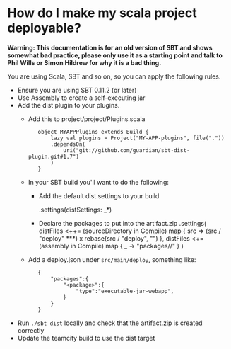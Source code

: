 <!--- prev:make-deployable next:cloud-deployable -->
How do I make my scala project deployable?
==========================================

**Warning: This documentation is for an old version of SBT and shows somewhat bad practice,
please only use it as a starting point and talk to Phil Wills or Simon Hildrew for why it is
a bad thing.**

You are using Scala, SBT and so on, so you can apply the following rules.

 * Ensure you are using SBT 0.11.2 (or later)
 * Use Assembly to create a self-executing jar
 * Add the dist plugin to your plugins.
   * Add this to project/project/Plugins.scala

			object MYAPPPlugins extends Build {
				lazy val plugins = Project("MY-APP-plugins", file("."))
				.dependsOn(
					uri("git://github.com/guardian/sbt-dist-plugin.git#1.7")
				)
			}

   * In your SBT build you'll want to do the following:
     * Add the default dist settings to your build

        .settings(distSettings: _*)

     * Declare the packages to put into the artifact.zip
       .settings(
         distFiles <++= (sourceDirectory in Compile) map { src => (src / "deploy" ***) x rebase(src / "deploy", "") },
         distFiles <+= (assembly in Compile) map { _ -> "packages/<package>/<jarfile>" }
       )


   * Add a deploy.json under `src/main/deploy`, something like:

			{
			    "packages":{
			        "<package>":{
			            "type":"executable-jar-webapp",
			        }
			    }
			}

 * Run `./sbt dist` locally and check that the artifact.zip is created correctly
 * Update the teamcity build to use the dist target
